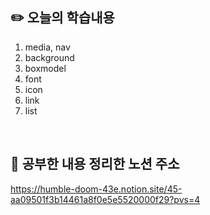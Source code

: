 ## :pencil2:  오늘의 학습내용
1. media, nav
2. background
3. boxmodel
4. font
5. icon
6. link
7. list
<br>

## :memo:  공부한 내용 정리한 노션 주소
<https://humble-doom-43e.notion.site/45-aa09501f3b14461a8f0e5e5520000f29?pvs=4>
